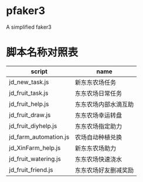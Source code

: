 # pfaker3
A simplified faker3

# 脚本名称对照表
|script|name|
|----|----|
|jd_new_task.js|新东东农场任务|
|jd_fruit_task.js|东东农场日常任务|
|jd_fruit_help.js|东东农场内部水滴互助|
|jd_fruit_draw.js|东东农场幸运转盘|
|jd_fruit_diyhelp.js|东东农场指定助力|
|jd_farm_automation.js|农场自动种植兑换|
|jd_XinFarm_help.js|新东东农场助力|
|jd_fruit_watering.js|东东农场快速浇水|
|jd_fruit_friend.js|东东农场好友删减奖励|
